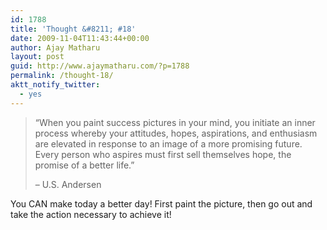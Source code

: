 ```yaml
---
id: 1788
title: 'Thought &#8211; #18'
date: 2009-11-04T11:43:44+00:00
author: Ajay Matharu
layout: post
guid: http://www.ajaymatharu.com/?p=1788
permalink: /thought-18/
aktt_notify_twitter:
  - yes
---
```

> &#8220;When you paint success pictures in your mind, you initiate an inner process whereby your attitudes, hopes, aspirations, and enthusiasm are elevated in response to an image of a more promising future. Every person who aspires must first sell themselves hope, the promise of a better life.&#8221;
> 
> &#8211; U.S. Andersen

You CAN make today a better day! First paint the picture, then go out and take the action necessary to achieve it!